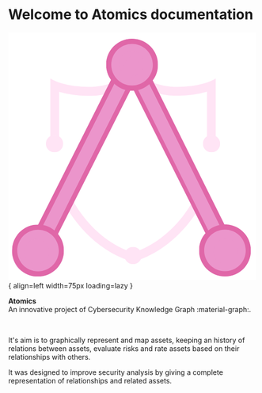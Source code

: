 # Welcome to Atomics documentation

![Image title](../img/atomics.png){ align=left width=75px loading=lazy }

__Atomics__
<br/>
An innovative project of Cybersecurity Knowledge Graph :material-graph:.

<br/>

It's aim is to graphically represent and map assets, keeping an history of relations between assets, evaluate risks and rate assets based on their relationships with others.

It was designed to improve security analysis by giving a complete representation of relationships and related assets.
